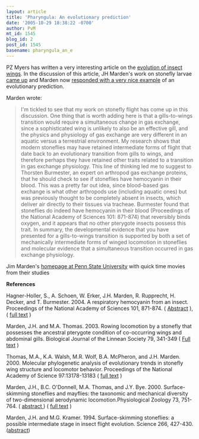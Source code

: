 ```yaml
---
layout: article
title: 'Pharyngula: An evolutionary prediction'
date: '2005-10-29 18:38:22 -0700'
author: PvM
mt_id: 1545
blog_id: 2
post_id: 1545
basename: pharyngula_an_e
---
```

PZ Myers has written a very interesting article on the [evolution of insect wings](http://pharyngula.org/index/weblog/comments/flap_those_gills_and_fly/). In the discussion of this article, JH Marden's work on stonefly larvae [came up](http://pharyngula.org/index/weblog/comments/flap_those_gills_and_fly/#c45213) and Marden now [responded with a very nice example](http://pharyngula.org/index/weblog/comments/flap_those_gills_and_fly/P25/#c46024) of an evolutionary prediction.

Marden wrote:

> I'm tickled to see that my work on stonefly flight has come up in this discussion. One thing that is worth adding here is that a gills-to-wings transition would require a simultaneous change in gas exchange, since a sophisticated wing is unlikely to also be an effective gill, and the physics and physiology of gas exchange are very different in an aquatic versus a terrestrial environment. My research shows that modern stoneflies may have retained intermediate forms of flight that date back to an evolutionary transition from gills to wings, and therefore perhaps they have retained other traits related to a transition in gas exchange physiology. This line of thinking led me to suggest to Thorsten Burmester, an expert on arthropod gas exchange proteins, that he should check to see if stoneflies have hemocyanin in their blood. This was a pretty far out idea, since blood-based gas exchange is what other arthropods use (including aquatic ones) but was previously thought to be completely absent in insects, which deliver air directly to their tissues via tracheae. Burmester found that stoneflies do indeed have hemocyanin in their blood (Proceedings of the National Academy of Sciences 101: 871-874) that reversibly binds oxygen, and it appears that no other pterygote insects possess this trait. In summary, the developmental evidence that you have presented for a gills-to-wings transition is supported by both a set of mechanically intermediate forms of winged locomotion in stoneflies and molecular evidence that a simultaneous transition occurred in gas exchange physiology.

Jim Marden's [homepage at Penn State University](http://www.bio.psu.edu/People/Faculty/Marden/) with quick time movies from their  studies

**References**

Hagner-Holler, S., A. Schoen, W. Erker, J.H. Marden, R. Rupprecht, H. Decker, and T. Burmester. 2004.  A respiratory hemocyanin from an insect.  Proceedings of the National Academy of Sciences 101, 871-874. ( [Abstract](http://www.pnas.org/cgi/content/abstract/101/3/871) ),( [full text](http://www.bio.psu.edu/People/Faculty/Marden/Hemocyanin.pdf) ) 

Marden, J.H. and M.A. Thomas. 2003. Rowing locomotion by a stonefly that possesses the ancestral pterygote condition of co-occurring wings and abdominal gills. Biological Journal of the Linnean Society 79, 341-349 ( [Full text](http://www.famu.edu/acad/research/mayfly/pub_m/pubmardenj2003p341.pdf) )

Thomas, M.A., K.A. Walsh, M.R. Wolf, B.A. McPheron, and J.H. Marden. 2000. Molecular phylogenetic analysis of evolutionary trends in stonefly wing structure and locomotor behavior. Proceedings of the National Academy of Science 97:13178-13183 ( [full text](http://www.pnas.org/cgi/content/full/97/24/13178) )

Marden, J.H., B.C. O'Donnell, M.A. Thomas, and J.Y. Bye. 2000. Surface-skimming stoneflies and mayflies: the taxonomic and mechanical diversity of two-dimensional aerodynamic locomotion.Physiological Zoology 73, 751-764. ( [abstract ]()) ( [full text](http://www.bio.psu.edu/People/Faculty/Marden/PhysiolZool.pdf) )

Marden, J.H. and M.G. Kramer. 1994. Surface-skimming stoneflies: a possible intermediate stage in insect flight evolution. Science 266, 427-430. ([abstract](http://www.journals.uchicago.edu/cgi-bin/resolve?id=doi:10.1086/318109))
